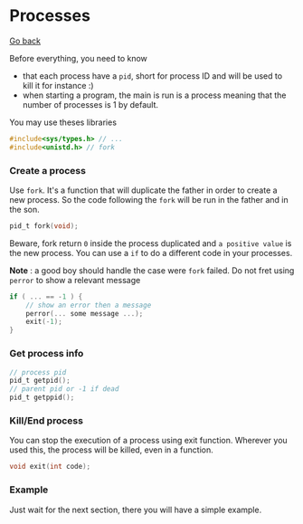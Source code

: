 # Processes

[Go back](..)

Before everything, you need to know

* that each process have a ``pid``, short for
process ID and will be used to kill it for instance :)
* when starting a program, the main is run is a process
meaning that the number of processes is 1 by default.
  
You may use theses libraries

```c
#include<sys/types.h> // ...
#include<unistd.h> // fork
```

### Create a process

Use ``fork``. It's a function that will duplicate
the father in order to create a new process.
So the code following the ``fork`` will
be run in the father and in the son.

```c
pid_t fork(void);
```

Beware, fork return ``0`` inside the process duplicated
and ``a positive value`` is the new process. You can
use a ``if`` to do a different code in your
processes.

**Note** : a good boy should handle the case were ``fork``
failed. Do not fret using ```perror``` to show
a relevant message

```c
if ( ... == -1 ) {
    // show an error then a message
    perror(... some message ...);
    exit(-1);
}
```

### Get process info

```c
// process pid
pid_t getpid();
// parent pid or -1 if dead
pid_t getppid();
```

### Kill/End process

You can stop the execution of a process
using exit function. Wherever you used this,
the process will be killed, even in a function.

```c
void exit(int code);
```

### Example

Just wait for the next section, there you will have
a simple example.